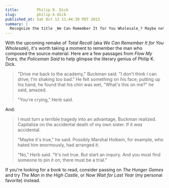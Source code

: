 ```yaml
---
title:        Philip K. Dick
slug:         philip-k-dick
published_at: Sat Oct 12 11:44:39 PDT 2013
summary: |
  Recognize the title _We Can Remember It for You Wholesale_? Maybe not, but it's closely related to the remake of a classic blockbuster recalled through time for the witty quips of its lead Austrian actor, and of course, its inclusion of a three-breasted woman.
---
```


With the upcoming remake of _Total Recall_ (aka _We Can Remember It for You Wholesale_), it's worth taking a moment to remember the man who composed the source material. Here are a few passages from _Flow My Tears, the Policeman Said_ to help glimpse the literary genius of Philip K. Dick.

> "Drive me back to the academy," Buckman said. "I don't think I can drive; I'm shaking too bad." He felt something on his face; putting up his hand, he found that his chin was wet, "What's this on me?" he said, amazed.
>
> "You're crying," Herb said.

And:

> I must turn a terrible tragedy into an advantage, Buckman realized. Capitalize on the accidental death of my own sister. If it _was_ accidental.
>
> "Maybe it's true," he said. Possibly Marshal Holbein, for example, who hated him enormously, had arranged it.
>
> "No," Herb said. "It's not true. But start an inquiry. And you must find someone to pin it on; there must be a trial."

If you're looking for a book to read, consider passing on _The Hunger Games_ and try _The Man in the High Castle_, or _Now Wait for Last Year_ (my personal favorite) instead.
